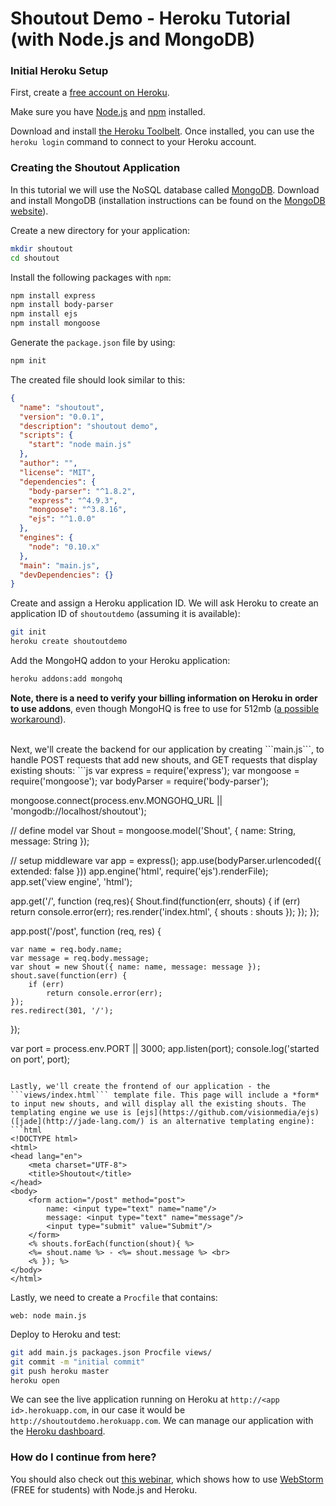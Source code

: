 # Shoutout Demo - Heroku Tutorial (with Node.js and MongoDB)

### Initial Heroku Setup
First, create a [free account on Heroku](https://signup.heroku.com/signup/dc).

Make sure you have [Node.js](http://nodejs.org/) and [npm](https://github.com/npm/npm#synopsis) installed.

Download and install [the Heroku Toolbelt](https://devcenter.heroku.com/articles/getting-started-with-python#set-up). Once installed, you can use the ```heroku login``` command to connect to your Heroku account.

### Creating the Shoutout Application

In this tutorial we will use the NoSQL database called [MongoDB](http://www.mongodb.org/). Download and install MongoDB (installation instructions can be found on the [MongoDB website](http://www.mongodb.org/downloads)).

Create a new directory for your application:
```bash
mkdir shoutout
cd shoutout
```

Install the following packages with ```npm```:
```bash
npm install express
npm install body-parser
npm install ejs
npm install mongoose
```

Generate the ```package.json``` file by using:
```bash
npm init
```
The created file should look similar to this:
```json
{
  "name": "shoutout",
  "version": "0.0.1",
  "description": "shoutout demo",
  "scripts": {
    "start": "node main.js"
  },
  "author": "",
  "license": "MIT",
  "dependencies": {
    "body-parser": "^1.8.2",
    "express": "^4.9.3",
    "mongoose": "^3.8.16",
    "ejs": "^1.0.0"
  },
  "engines": {
    "node": "0.10.x"
  },
  "main": "main.js",
  "devDependencies": {}
}
```

Create and assign a Heroku application ID. We will ask Heroku to create an application ID of ```shoutoutdemo``` (assuming it is available):
```bash
git init
heroku create shoutoutdemo
```

Add the MongoHQ addon to your Heroku application:
```bash
heroku addons:add mongohq
```
**Note, there is a need to verify your billing information on Heroku in order to use addons**, even though MongoHQ is free to use for 512mb ([a possible workaround](http://www.elliotbradbury.com/use-mongohq-heroku-without-verifying-account/)).

<br>  
Next, we'll create the backend for our application by creating ```main.js```, to handle POST requests that add new shouts, and GET requests that display existing shouts:
```js
var express = require('express');
var mongoose = require('mongoose');
var bodyParser = require('body-parser');

mongoose.connect(process.env.MONGOHQ_URL || 'mongodb://localhost/shoutout');

// define model
var Shout = mongoose.model('Shout', { name: String, message: String });

// setup middleware
var app = express();
app.use(bodyParser.urlencoded({ extended: false }))
app.engine('html', require('ejs').renderFile);
app.set('view engine', 'html');


app.get('/', function (req,res){
    Shout.find(function(err, shouts) {
        if (err)
            return console.error(err);
        res.render('index.html', { shouts : shouts });
    });
});

app.post('/post', function (req, res) {

    var name = req.body.name;
    var message = req.body.message;
    var shout = new Shout({ name: name, message: message });
    shout.save(function(err) {
        if (err)
            return console.error(err);
    });
    res.redirect(301, '/');
});

var port = process.env.PORT || 3000;
app.listen(port);
console.log('started on port', port);
```

Lastly, we'll create the frontend of our application - the ```views/index.html``` template file. This page will include a *form* to input new shouts, and will display all the existing shouts. The templating engine we use is [ejs](https://github.com/visionmedia/ejs) ([jade](http://jade-lang.com/) is an alternative templating engine):
```html
<!DOCTYPE html>
<html>
<head lang="en">
    <meta charset="UTF-8">
    <title>Shoutout</title>
</head>
<body>
    <form action="/post" method="post">
        name: <input type="text" name="name"/>
        message: <input type="text" name="message"/>
        <input type="submit" value="Submit"/>
    </form>
    <% shouts.forEach(function(shout){ %>
    <%= shout.name %> - <%= shout.message %> <br>
    <% }); %>
</body>
</html>
```

Lastly, we need to create a ```Procfile``` that contains:
```
web: node main.js
```

Deploy to Heroku and test:
```bash
git add main.js packages.json Procfile views/
git commit -m "initial commit"
git push heroku master
heroku open
```

We can see the live application running on Heroku at ```http://<app id>.herokuapp.com```, in our case it would be ```http://shoutoutdemo.herokuapp.com```. We can manage our application with the [Heroku dashboard](https://dashboard-next.heroku.com/apps).

### How do I continue from here?

You should also check out [this webinar](https://www.youtube.com/watch?v=xuXIBSa_7j4), which shows how to use [WebStorm](http://www.jetbrains.com/webstorm/) (FREE for students) with Node.js and Heroku.